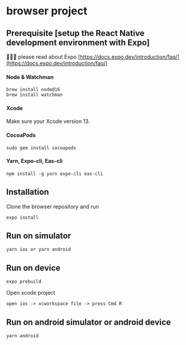 # browser project

## Prerequisite [setup the React Native development environment with Expo]
🍕🍕🍕 please read about Expo [https://docs.expo.dev/introduction/faq/](https://docs.expo.dev/introduction/faq/)

#### Node & Watchman

```
brew install node@16
brew install watchman
```

#### Xcode

Make sure your Xcode version 13.

#### CocoaPods

```
sudo gem install cocoapods
```

#### Yarn, Expo-cli, Eas-cli

```
npm install -g yarn expo-cli eas-cli
```

## Installation

Clone the browser repository and run
```
expo install
```


## Run on simulator

```
yarn ios or yarn android
```
## Run on device

```
expo prebuild
```
Open xcode project
```
open ios -> xcworkspace file -> press Cmd R
```

## Run on android simulator or android device

```
yarn android
```